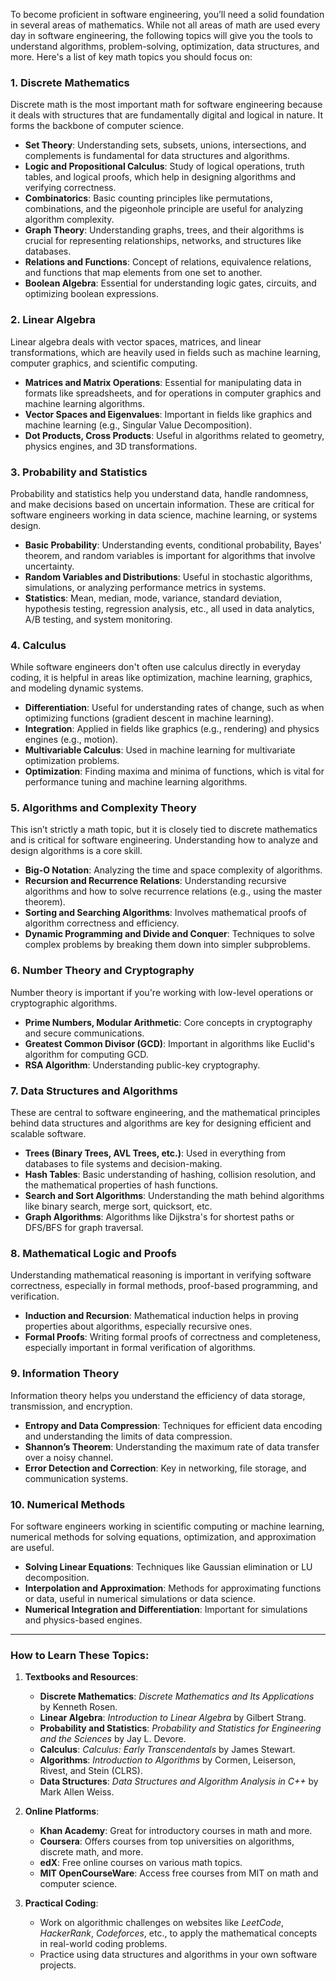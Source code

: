 To become proficient in software engineering, you’ll need a solid foundation in several areas of mathematics. While not all areas of math are used every day in software engineering, the following topics will give you the tools to understand algorithms, problem-solving, optimization, data structures, and more. Here's a list of key math topics you should focus on:

### 1. **Discrete Mathematics**
   Discrete math is the most important math for software engineering because it deals with structures that are fundamentally digital and logical in nature. It forms the backbone of computer science.

   - **Set Theory**: Understanding sets, subsets, unions, intersections, and complements is fundamental for data structures and algorithms.
   - **Logic and Propositional Calculus**: Study of logical operations, truth tables, and logical proofs, which help in designing algorithms and verifying correctness.
   - **Combinatorics**: Basic counting principles like permutations, combinations, and the pigeonhole principle are useful for analyzing algorithm complexity.
   - **Graph Theory**: Understanding graphs, trees, and their algorithms is crucial for representing relationships, networks, and structures like databases.
   - **Relations and Functions**: Concept of relations, equivalence relations, and functions that map elements from one set to another.
   - **Boolean Algebra**: Essential for understanding logic gates, circuits, and optimizing boolean expressions.

### 2. **Linear Algebra**
   Linear algebra deals with vector spaces, matrices, and linear transformations, which are heavily used in fields such as machine learning, computer graphics, and scientific computing.

   - **Matrices and Matrix Operations**: Essential for manipulating data in formats like spreadsheets, and for operations in computer graphics and machine learning algorithms.
   - **Vector Spaces and Eigenvalues**: Important in fields like graphics and machine learning (e.g., Singular Value Decomposition).
   - **Dot Products, Cross Products**: Useful in algorithms related to geometry, physics engines, and 3D transformations.

### 3. **Probability and Statistics**
   Probability and statistics help you understand data, handle randomness, and make decisions based on uncertain information. These are critical for software engineers working in data science, machine learning, or systems design.

   - **Basic Probability**: Understanding events, conditional probability, Bayes' theorem, and random variables is important for algorithms that involve uncertainty.
   - **Random Variables and Distributions**: Useful in stochastic algorithms, simulations, or analyzing performance metrics in systems.
   - **Statistics**: Mean, median, mode, variance, standard deviation, hypothesis testing, regression analysis, etc., all used in data analytics, A/B testing, and system monitoring.

### 4. **Calculus**
   While software engineers don't often use calculus directly in everyday coding, it is helpful in areas like optimization, machine learning, graphics, and modeling dynamic systems.

   - **Differentiation**: Useful for understanding rates of change, such as when optimizing functions (gradient descent in machine learning).
   - **Integration**: Applied in fields like graphics (e.g., rendering) and physics engines (e.g., motion).
   - **Multivariable Calculus**: Used in machine learning for multivariate optimization problems.
   - **Optimization**: Finding maxima and minima of functions, which is vital for performance tuning and machine learning algorithms.

### 5. **Algorithms and Complexity Theory**
   This isn’t strictly a math topic, but it is closely tied to discrete mathematics and is critical for software engineering. Understanding how to analyze and design algorithms is a core skill.

   - **Big-O Notation**: Analyzing the time and space complexity of algorithms.
   - **Recursion and Recurrence Relations**: Understanding recursive algorithms and how to solve recurrence relations (e.g., using the master theorem).
   - **Sorting and Searching Algorithms**: Involves mathematical proofs of algorithm correctness and efficiency.
   - **Dynamic Programming and Divide and Conquer**: Techniques to solve complex problems by breaking them down into simpler subproblems.

### 6. **Number Theory and Cryptography**
   Number theory is important if you're working with low-level operations or cryptographic algorithms.

   - **Prime Numbers, Modular Arithmetic**: Core concepts in cryptography and secure communications.
   - **Greatest Common Divisor (GCD)**: Important in algorithms like Euclid's algorithm for computing GCD.
   - **RSA Algorithm**: Understanding public-key cryptography.

### 7. **Data Structures and Algorithms**
   These are central to software engineering, and the mathematical principles behind data structures and algorithms are key for designing efficient and scalable software.

   - **Trees (Binary Trees, AVL Trees, etc.)**: Used in everything from databases to file systems and decision-making.
   - **Hash Tables**: Basic understanding of hashing, collision resolution, and the mathematical properties of hash functions.
   - **Search and Sort Algorithms**: Understanding the math behind algorithms like binary search, merge sort, quicksort, etc.
   - **Graph Algorithms**: Algorithms like Dijkstra's for shortest paths or DFS/BFS for graph traversal.

### 8. **Mathematical Logic and Proofs**
   Understanding mathematical reasoning is important in verifying software correctness, especially in formal methods, proof-based programming, and verification.

   - **Induction and Recursion**: Mathematical induction helps in proving properties about algorithms, especially recursive ones.
   - **Formal Proofs**: Writing formal proofs of correctness and completeness, especially important in formal verification of algorithms.

### 9. **Information Theory**
   Information theory helps you understand the efficiency of data storage, transmission, and encryption.

   - **Entropy and Data Compression**: Techniques for efficient data encoding and understanding the limits of data compression.
   - **Shannon’s Theorem**: Understanding the maximum rate of data transfer over a noisy channel.
   - **Error Detection and Correction**: Key in networking, file storage, and communication systems.

### 10. **Numerical Methods**
   For software engineers working in scientific computing or machine learning, numerical methods for solving equations, optimization, and approximation are useful.

   - **Solving Linear Equations**: Techniques like Gaussian elimination or LU decomposition.
   - **Interpolation and Approximation**: Methods for approximating functions or data, useful in numerical simulations or data science.
   - **Numerical Integration and Differentiation**: Important for simulations and physics-based engines.

---

### How to Learn These Topics:

1. **Textbooks and Resources**:
   - **Discrete Mathematics**: *Discrete Mathematics and Its Applications* by Kenneth Rosen.
   - **Linear Algebra**: *Introduction to Linear Algebra* by Gilbert Strang.
   - **Probability and Statistics**: *Probability and Statistics for Engineering and the Sciences* by Jay L. Devore.
   - **Calculus**: *Calculus: Early Transcendentals* by James Stewart.
   - **Algorithms**: *Introduction to Algorithms* by Cormen, Leiserson, Rivest, and Stein (CLRS).
   - **Data Structures**: *Data Structures and Algorithm Analysis in C++* by Mark Allen Weiss.

2. **Online Platforms**:
   - **Khan Academy**: Great for introductory courses in math and more.
   - **Coursera**: Offers courses from top universities on algorithms, discrete math, and more.
   - **edX**: Free online courses on various math topics.
   - **MIT OpenCourseWare**: Access free courses from MIT on math and computer science.

3. **Practical Coding**:
   - Work on algorithmic challenges on websites like *LeetCode*, *HackerRank*, *Codeforces*, etc., to apply the mathematical concepts in real-world coding problems.
   - Practice using data structures and algorithms in your own software projects.
